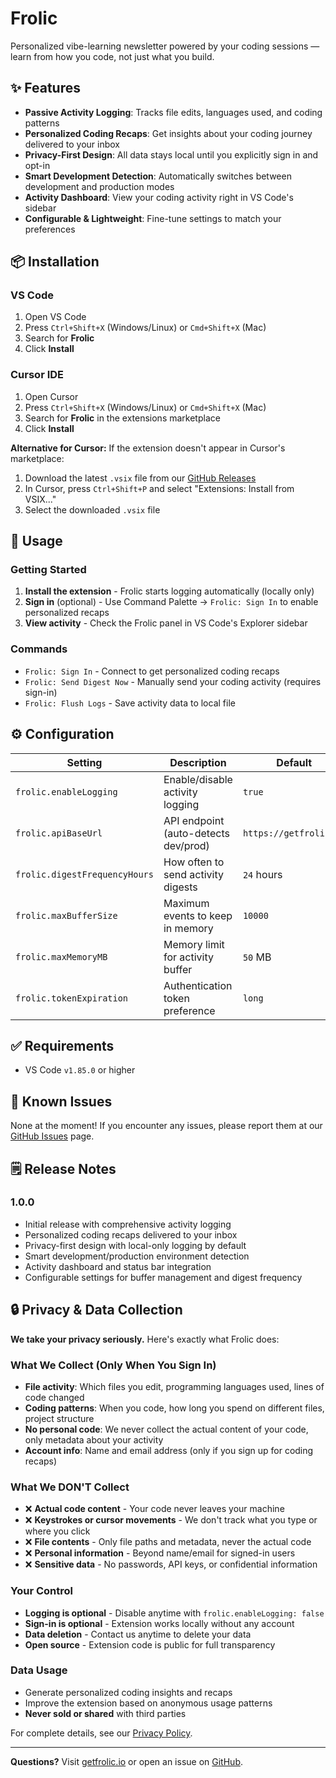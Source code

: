# Frolic

Personalized vibe-learning newsletter powered by your coding sessions — learn from how you code, not just what you build.

## ✨ Features

- **Passive Activity Logging**: Tracks file edits, languages used, and coding patterns
- **Personalized Coding Recaps**: Get insights about your coding journey delivered to your inbox  
- **Privacy-First Design**: All data stays local until you explicitly sign in and opt-in
- **Smart Development Detection**: Automatically switches between development and production modes
- **Activity Dashboard**: View your coding activity right in VS Code's sidebar
- **Configurable & Lightweight**: Fine-tune settings to match your preferences

## 📦 Installation

### VS Code
1. Open VS Code
2. Press `Ctrl+Shift+X` (Windows/Linux) or `Cmd+Shift+X` (Mac)
3. Search for **Frolic**
4. Click **Install**

### Cursor IDE
1. Open Cursor
2. Press `Ctrl+Shift+X` (Windows/Linux) or `Cmd+Shift+X` (Mac)
3. Search for **Frolic** in the extensions marketplace
4. Click **Install**

**Alternative for Cursor:** If the extension doesn't appear in Cursor's marketplace:
1. Download the latest `.vsix` file from our [GitHub Releases](https://github.com/frolic-io/frolic-extension/releases)
2. In Cursor, press `Ctrl+Shift+P` and select "Extensions: Install from VSIX..."
3. Select the downloaded `.vsix` file

## 🚀 Usage

### Getting Started
1. **Install the extension** - Frolic starts logging automatically (locally only)
2. **Sign in** (optional) - Use Command Palette → `Frolic: Sign In` to enable personalized recaps
3. **View activity** - Check the Frolic panel in VS Code's Explorer sidebar

### Commands
- `Frolic: Sign In` - Connect to get personalized coding recaps
- `Frolic: Send Digest Now` - Manually send your coding activity (requires sign-in)
- `Frolic: Flush Logs` - Save activity data to local file

## ⚙️ Configuration

| Setting | Description | Default |
|---------|-------------|---------|
| `frolic.enableLogging` | Enable/disable activity logging | `true` |
| `frolic.apiBaseUrl` | API endpoint (auto-detects dev/prod) | `https://getfrolic.io` |
| `frolic.digestFrequencyHours` | How often to send activity digests | `24` hours |
| `frolic.maxBufferSize` | Maximum events to keep in memory | `10000` |
| `frolic.maxMemoryMB` | Memory limit for activity buffer | `50` MB |
| `frolic.tokenExpiration` | Authentication token preference | `long` |

## ✅ Requirements

- VS Code `v1.85.0` or higher

## 🐛 Known Issues

None at the moment! If you encounter any issues, please report them at our [GitHub Issues](https://github.com/frolic-io/frolic-extension/issues) page.

## 🗒️ Release Notes

### 1.0.0

- Initial release with comprehensive activity logging
- Personalized coding recaps delivered to your inbox
- Privacy-first design with local-only logging by default
- Smart development/production environment detection
- Activity dashboard and status bar integration
- Configurable settings for buffer management and digest frequency

## 🔒 Privacy & Data Collection

**We take your privacy seriously.** Here's exactly what Frolic does:

### What We Collect (Only When You Sign In)
- **File activity**: Which files you edit, programming languages used, lines of code changed
- **Coding patterns**: When you code, how long you spend on different files, project structure
- **No personal code**: We never collect the actual content of your code, only metadata about your activity
- **Account info**: Name and email address (only if you sign up for coding recaps)

### What We DON'T Collect
- ❌ **Actual code content** - Your code never leaves your machine
- ❌ **Keystrokes or cursor movements** - We don't track what you type or where you click
- ❌ **File contents** - Only file paths and metadata, never the actual code
- ❌ **Personal information** - Beyond name/email for signed-in users
- ❌ **Sensitive data** - No passwords, API keys, or confidential information

### Your Control
- **Logging is optional** - Disable anytime with `frolic.enableLogging: false`
- **Sign-in is optional** - Extension works locally without any account
- **Data deletion** - Contact us anytime to delete your data
- **Open source** - Extension code is public for full transparency

### Data Usage
- Generate personalized coding insights and recaps
- Improve the extension based on anonymous usage patterns
- **Never sold or shared** with third parties

For complete details, see our [Privacy Policy](./PRIVACY.md).

---

**Questions?** Visit [getfrolic.io](https://getfrolic.io) or open an issue on [GitHub](https://github.com/frolic-io/frolic-extension).
